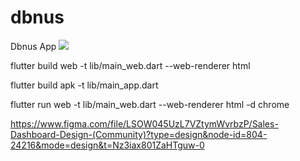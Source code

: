 # dbnus
Dbnus App
<img src="https://docs.flutter.dev/assets/images/flutter-logo-sharing.png"/>

flutter build web -t lib/main_web.dart --web-renderer html

flutter build apk -t lib/main_app.dart

flutter run web -t lib/main_web.dart --web-renderer html -d chrome


https://www.figma.com/file/LSOW045UzL7VZtymWvrbzP/Sales-Dashboard-Design-(Community)?type=design&node-id=804-24216&mode=design&t=Nz3iax801ZaHTguw-0

